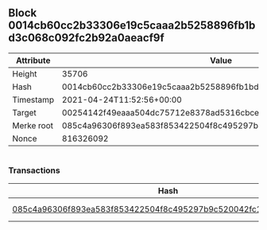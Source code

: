 ## Block 0014cb60cc2b33306e19c5caaa2b5258896fb1bd3c068c092fc2b92a0aeacf9f

Attribute | Value
--- | ---
Height | 35706
Hash | 0014cb60cc2b33306e19c5caaa2b5258896fb1bd3c068c092fc2b92a0aeacf9f
Timestamp | 2021-04-24T11:52:56+00:00
Target | 00254142f49eaaa504dc75712e8378ad5316cbcead634704b3734b6271167cc4
Merke root | 085c4a96306f893ea583f853422504f8c495297b9c520042fc149a1d1c9fb8e7
Nonce | 816326092

```

```

### Transactions

Hash | Amount
--- | ---
[085c4a96306f893ea583f853422504f8c495297b9c520042fc149a1d1c9fb8e7](085c4a96306f893ea583f853422504f8c495297b9c520042fc149a1d1c9fb8e7.md) | 10.00000000 SKEPTI 
